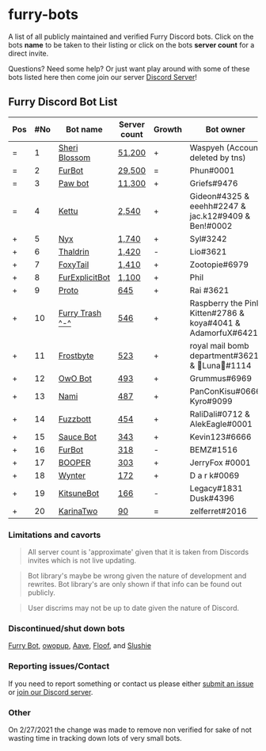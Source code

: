 # furry-bots

A list of all publicly maintained and verified Furry Discord bots. Click on the bots **name** to be taken to their listing or click on the bots **server count** for a direct  invite.

Questions? Need some help? Or just want play around with some of these bots listed here then come join our server [Discord Server](https://discord.gg/c4q5GMN2n4)!



## Furry Discord Bot List 

| Pos | #No | Bot name | Server count | Growth | Bot owner | Bot lib
| --- | --- | -------- | -------------| ----- | ----------- | ---------- |
| = | 1 | [Sheri Blossom](https://discord.bots.gg/bots/346702890368368640) | [51,200](https://discord.com/oauth2/authorize?client_id=346702890368368640&scope=applications.commands%20bot) | + | Waspyeh (Account deleted by tns) | Discord.py
| = | 2 | [FurBot](https://discord.bots.gg/bots/174186616422662144) | [29,500](https://discord.com/oauth2/authorize?client_id=174176308396425217&scope=applications.commands%20bot) | = | Phun#0001 | Discordie
| = | 3 | [Paw bot](https://discord.bots.gg/bots/663823539672973353) | [11,300](https://discord.com/oauth2/authorize?client_id=663823539672973353&scope=applications.commands%20bot) | + | Griefs#9476 | Discord.js
| = | 4 | [Kettu](https://discord.bots.gg/bots/667131062941384757) | [2,540](https://discord.com/oauth2/authorize?client_id=667131062941384757&scope=applications.commands%20bot) | + | Gideon#4325 & eeehh#2247 & jac.k12#9409 & Ben!#0002 | Discord.js
| + | 5 | [Nyx](https://discord.bots.gg/bots/600206352916414464) | [1,740](https://discord.com/oauth2/authorize?client_id=600206352916414464&scope=applications.commands%20bot) | + | Syl#3242 | Eris
| + | 6 | [Thaldrin](https://discord.bots.gg/bots/434662676547764244) | [1,420](https://discord.com/oauth2/authorize?client_id=434662676547764244&scope=applications.commands%20bot) | - | Lio#3621 | Discord.js
| + | 7 | [FoxyTail](https://discord.bots.gg/bots/716682147749953616) | [1,410](https://discord.com/oauth2/authorize?client_id=716682147749953616&scope=applications.commands%20bot) | + | Zootopie#6979 | Discord.js
| + | 8 | [FurExplicitBot](https://discord.bots.gg/bots/534828939198070824) | [1,100](https://discord.com/oauth2/authorize?=&client_id=534828939198070824&scope=applications.commands%20bot) | + | Phil | Flipper#3621 | Discord.js
| + | 9 | [Proto](https://discord.bots.gg/bots/724601984241369100) | [645](https://discord.com/oauth2/authorize?client_id=724601984241369100&scope=applications.commands%20bot) | + | Rai #3621 | Discord.net
| + | 10 | [Furry Trash ^-^](https://top.gg/bot/417900655601254420) | [546](https://discord.com/oauth2/authorize?client_id=417900655601254420&scope=applications.commands%20bot) | + | Raspberry the Pink Kitten#2786 & koya#4041 & AdamorfuX#6421 | Discord.py
| + | 11 | [Frostbyte](https://discord.boats/bot/732233716604076075) | [523](https://discord.com/oauth2/authorize?client_id=732233716604076075&scope=applications.commands%20bot) | + | royal mail bomb department#3621 & 🌸Luna🌸#1114 | Discord.py 
| + | 12 | [OwO Bot](https://top.gg/bot/517201738646945803) | [493](https://discord.com/oauth2/authorize?client_id=517201738646945803&scope=applications.commands%20bot) | + | Grummus#6969 | Unknown
| + | 13 | [Nami](https://top.gg/bot/747612596982513724) | [487](https://discord.com/oauth2/authorize?client_id=747612596982513724&scope=applications.commands%20bot) | + | PanConKisu#0666 Kyro#9099 | Unknown
| + | 14 | [Fuzzbott](https://top.gg/bot/730633518992064514) | [454](https://discord.com/oauth2/authorize?client_id=730633518992064514&scope=applications.commands%20bot) | + | RaliDali#0712 & AlekEagle#0001 | Eris
| + | 15 | [Sauce Bot](https://discord.bots.gg/bots/730158145489338409) | [343](https://discord.com/oauth2/authorize?client_id=730158145489338409&scope=applications.commands%20bot) | + | Kevin123#6666 | Discord.js
| + | 16 | [FurBot](https://top.gg/bot/716259432878702633) | [318](https://discord.com/oauth2/authorize?client_id=716259432878702633&scope=applications.commands%20bot) | - | BEMZ#1516 | Discord.py
| + | 17 | [BOOPER](https://discord.bots.gg/bots/759083323275608096) | [303](https://discord.com/oauth2/authorize?client_id=759083323275608096&scope=applications.commands%20bot) | + | JerryFox #0001 | Discord.js
| + | 18 | [Wynter](https://discords.com/bots/bot/548269826020343809) | [172](https://discord.com/oauth2/authorize?client_id=548269826020343809&scope=applications.commands%20bot) | + | D a r k#0069 | Discord.js
| + | 19 | [KitsuneBot](https://discord.bots.gg/bots/738229595626668102) | [166](https://discord.com/oauth2/authorize?client_id=738229595626668102&scope=applications.commands%20bot) | - | Legacy#1831 Dusk#4396 | Unknown
| + | 20 | [KarinaTwo](https://top.gg/bot/793530706319114261) | [90](https://discord.com/oauth2/authorize?client_id=793530706319114261&scope=applications.commands%20bot) | = | zelferret#2016 | Discord.js


### Limitations and cavorts

> All server count is 'approximate' given that it is taken from Discords invites which is not live updating. 

> Bot library's maybe be wrong given the nature of development and rewrites. Bot library's are only shown if that info can be found out publicly.

> User discrims may not be up to date given the nature of Discord.

### Discontinued/shut down bots

[Furry Bot](https://discord.com/oauth2/authorize?client_id=398251412246495233&scope=applications.commands%20bot), [owopup](https://discord.com/oauth2/authorize?client_id=365255872181567489&scope=applications.commands%20bot), [Aave](https://discord.com/oauth2/authorize?client_id=486185195989368852&scope=applications.commands%20bot), [Floof](https://discord.com/oauth2/authorize?client_id=780116896775274538&scope=applications.commands%20bot), and [Slushie](https://discord.com/oauth2/authorize?client_id=670786019037020188&scope=applications.commands%20bot) 

### Reporting issues/Contact

If you need to report something or contact us please either [submit an issue](https://github.com/Gideon-foxo/furry-bots/issues/new) or [join our Discord server](https://discord.gg/c4q5GMN2n4).

### Other

On 2/27/2021 the change was made to remove non verified for sake of not wasting time in tracking down lots of very small bots.
